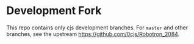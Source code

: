 Development Fork
================

This repo contains only cjs development branches. For `master` and other
branches, see the upstream <https://github.com/0cjs/Robotron_2084>.
